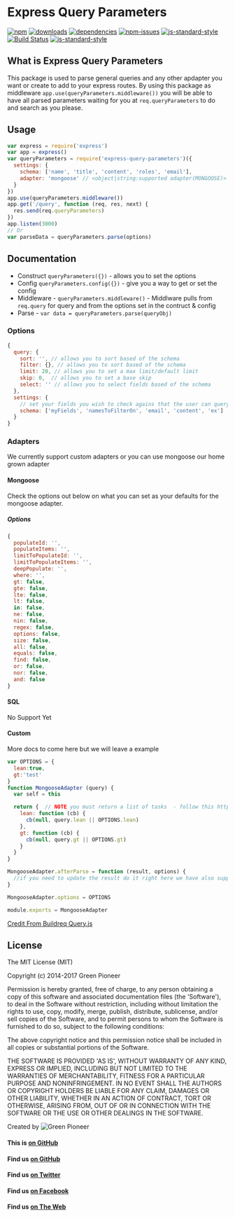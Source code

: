 # Express Query Parameters

[![npm][npm-image]][npm-url]
[![downloads][downloads-image]][downloads-url]
[![dependencies](https://david-dm.org/greenpioneersolutions/express-query-parameters.svg)](https://david-dm.org/greenpioneersolutions/express-query-parameters)
[![npm-issues](https://img.shields.io/github/issues/greenpioneersolutions/express-query-parameters.svg)](https://github.com/greenpioneersolutions/express-query-parameters/issues)
[![js-standard-style](https://img.shields.io/badge/code%20style-standard-brightgreen.svg)](http://standardjs.com/)
[![Build Status](https://travis-ci.org/greenpioneersolutions/express-query-parameters.svg?branch=master)](https://travis-ci.org/greenpioneersolutions/express-query-parameters)
[![js-standard-style](https://nodei.co/npm/express-query-parameters.png?downloads=true&downloadRank=true&stars=true)](https://nodei.co/npm/express-query-parameters.png?downloads=true&downloadRank=true&stars=true)

[npm-image]: https://img.shields.io/npm/v/express-query-parameters.svg?style=flat
[npm-url]: https://npmjs.org/package/express-query-parameters
[downloads-image]: https://img.shields.io/npm/dt/express-query-parameters.svg?style=flat
[downloads-url]: https://npmjs.org/package/express-query-parameters


## What is Express Query Parameters
This package is used to parse general queries and any other apdapter you want or create to add to your express routes. By using this package as middleware `app.use(queryParameters.middleware())` you will be able to have all parsed parameters waiting for you at `req.queryParameters` to do and search as you please.


## Usage
``` js
var express = require('express')
var app = express()
var queryParameters = require('express-query-parameters')({
  settings: {
    schema: ['name', 'title', 'content', 'roles', 'email'],
    adapter: 'mongoose' // <object|string:supported adapter(MONGOOSE)>
  }
})
app.use(queryParameters.middleware())
app.get('/query', function (req, res, next) {
  res.send(req.queryParameters)
})
app.listen(3000)
// Or
var parseData = queryParameters.parse(options)
```

## Documentation
* Construct `queryParameters({})` - allows you to set the options
* Config `queryParameters.config({})` - give you a way to get or set the config
* Middleware - `queryParameters.middleware()` - Middlware pulls from `req.query` for query and from the options set in the contruct & config
* Parse - `var data = queryParameters.parse(queryObj)`

### Options
``` js
{
  query: {
    sort: '', // allows you to sort based of the schema
    filter: {}, // allows you to sort based of the schema
    limit: 20, // allows you to set a max limit/default limit
    skip: 0,  // allows you to set a base skip 
    select: '' // allows you to select fields based of the schema 
  },
  settings: {
  	// set your fields you wish to check agains that the user can query on
    schema: ['myFields', 'namesToFilterOn', 'email', 'content', 'ex'] 
  }
}
```
### Adapters

We currently support custom adapters or you can use mongoose our home grown adapter

#### Mongoose

Check the options out below on what you can set as your defaults for the mongoose adapter.

##### Options
``` js
{
  populateId: '',
  populateItems: '',
  limitToPopulateId: '',
  limitToPopulateItems: '',
  deepPopulate: '',
  where: '',
  gt: false,
  gte: false,
  lte: false,
  lt: false,
  in: false,
  ne: false,
  nin: false,
  regex: false,
  options: false,
  size: false,
  all: false,
  equals: false,
  find: false,
  or: false,
  nor: false,
  and: false
}
```
#### SQL

No Support Yet

#### Custom

More docs to come here but we will leave a example

``` js
var OPTIONS = {
  lean:true,
  gt:'test'
}
function MongooseAdapter (query) {
  var self = this

  return {  // NOTE you must return a list of tasks  - follow this https://www.npmjs.com/package/run-auto
    lean: function (cb) {
      cb(null, query.lean || OPTIONS.lean)
    },
    gt: function (cb) {
      cb(null, query.gt || OPTIONS.gt)
    }    
  }
}

MongooseAdapter.afterParse = function (result, options) {
  //if you need to update the result do it right here we have also supplied the entire options
}

MongooseAdapter.options = OPTIONS

module.exports = MongooseAdapter
```

[Credit From Buildreq Query.js](https://www.npmjs.com/package/buildreq)


## License

The MIT License (MIT)

Copyright (c) 2014-2017 Green Pioneer

Permission is hereby granted, free of charge, to any person obtaining
a copy of this software and associated documentation files (the
'Software'), to deal in the Software without restriction, including
without limitation the rights to use, copy, modify, merge, publish,
distribute, sublicense, and/or sell copies of the Software, and to
permit persons to whom the Software is furnished to do so, subject to
the following conditions:

The above copyright notice and this permission notice shall be
included in all copies or substantial portions of the Software.

THE SOFTWARE IS PROVIDED 'AS IS', WITHOUT WARRANTY OF ANY KIND,
EXPRESS OR IMPLIED, INCLUDING BUT NOT LIMITED TO THE WARRANTIES OF
MERCHANTABILITY, FITNESS FOR A PARTICULAR PURPOSE AND NONINFRINGEMENT.
IN NO EVENT SHALL THE AUTHORS OR COPYRIGHT HOLDERS BE LIABLE FOR ANY
CLAIM, DAMAGES OR OTHER LIABILITY, WHETHER IN AN ACTION OF CONTRACT,
TORT OR OTHERWISE, ARISING FROM, OUT OF OR IN CONNECTION WITH THE
SOFTWARE OR THE USE OR OTHER DEALINGS IN THE SOFTWARE.

Created by ![Green Pioneer](http://greenpioneersolutions.com/img/icons/apple-icon-180x180.png)

#### This is [on GitHub](https://github.com/greenpioneersolutions/express-query-parameters)
#### Find us [on GitHub](https://github.com/greenpioneersolutions)
#### Find us [on Twitter](https://twitter.com/greenpioneerdev)
#### Find us [on Facebook](https://www.facebook.com/Green-Pioneer-Solutions-1023752974341910)
#### Find us [on The Web](http://greenpioneersolutions.com/)




